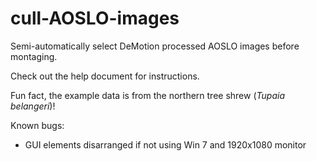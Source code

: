 # cull-AOSLO-images
Semi-automatically select DeMotion processed AOSLO images before montaging.

Check out the help document for instructions.

Fun fact, the example data is from the northern tree shrew (<i>Tupaia belangeri</i>)!

Known bugs:
- GUI elements disarranged if not using Win 7 and 1920x1080 monitor

